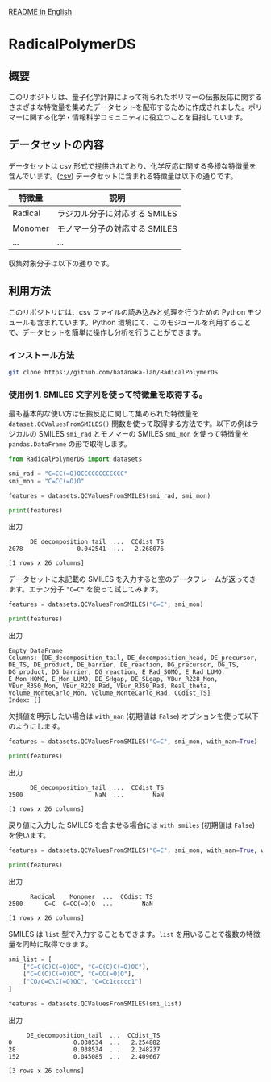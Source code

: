 [README in English](README.md)

# RadicalPolymerDS

## 概要
このリポジトリは、量子化学計算によって得られたポリマーの伝搬反応に関するさまざまな特徴量を集めたデータセットを配布するために作成されました。ポリマーに関する化学・情報科学コミュニティに役立つことを目指しています。

## データセットの内容
データセットは csv 形式で提供されており、化学反応に関する多様な特徴量を含んでいます。([csv](RadicalPolymerDS/datasets/data/PropagationQuantumChem_2023-12-13.csv))
データセットに含まれる特徴量は以下の通りです。

|特徴量|説明|
| --- | --- |
| Radical | ラジカル分子に対応する SMILES |
| Monomer | モノマー分子の対応する SMILES |
| ... | ... |

収集対象分子は以下の通りです。


## 利用方法
このリポジトリには、csv ファイルの読み込みと処理を行うための Python モジュールも含まれています。Python 環境にて、このモジュールを利用することで、データセットを簡単に操作し分析を行うことができます。

### インストール方法
```sh
git clone https://github.com/hatanaka-lab/RadicalPolymerDS
```

### 使用例 1. SMILES 文字列を使って特徴量を取得する。
最も基本的な使い方は伝搬反応に関して集められた特徴量を `dataset.QCValuesFromSMILES()` 関数を使って取得する方法です。以下の例はラジカルの SMILES `smi_rad` とモノマーの SMILES `smi_mon` を使って特徴量を `pandas.DataFrame` の形で取得します。

```python
from RadicalPolymerDS import datasets

smi_rad = "C=CC(=O)OCCCCCCCCCCCC"
smi_mon = "C=CC(=O)O"

features = datasets.QCValuesFromSMILES(smi_rad, smi_mon)

print(features)
```
出力
```
      DE_decomposition_tail  ...  CCdist_TS
2078               0.042541  ...   2.268076

[1 rows x 26 columns]
```

データセットに未記載の SMILES を入力すると空のデータフレームが返ってきます。エテン分子 `"C=C"` を使って試してみます。
```python
features = datasets.QCValuesFromSMILES("C=C", smi_mon)

print(features)
```
出力
```
Empty DataFrame
Columns: [DE_decomposition_tail, DE_decomposition_head, DE_precursor, DE_TS, DE_product, DE_barrier, DE_reaction, DG_precursor, DG_TS, DG_product, DG_barrier, DG_reaction, E_Rad_SOMO, E_Rad_LUMO, E_Mon_HOMO, E_Mon_LUMO, DE_SHgap, DE_SLgap, VBur_R228_Mon, VBur_R350_Mon, VBur_R228_Rad, VBur_R350_Rad, Real_theta, Volume_MonteCarlo_Mon, Volume_MonteCarlo_Rad, CCdist_TS]
Index: []
```

欠損値を明示したい場合は `with_nan` (初期値は `False`) オプションを使って以下のようにします。
```python
features = datasets.QCValuesFromSMILES("C=C", smi_mon, with_nan=True)

print(features)
```
出力
```
      DE_decomposition_tail  ...  CCdist_TS
2500                    NaN  ...        NaN

[1 rows x 26 columns]
```

戻り値に入力した SMILES を含ませる場合には `with_smiles` (初期値は `False`) を使います。
```python
features = datasets.QCValuesFromSMILES("C=C", smi_mon, with_nan=True, with_smiles=True)

print(features)
```
出力
```
      Radical    Monomer  ...  CCdist_TS
2500      C=C  C=CC(=O)O  ...        NaN

[1 rows x 26 columns]
```

SMILES は `list` 型で入力することもできます。`list` を用いることで複数の特徴量を同時に取得できます。
```python
smi_list = [
    ["C=C(C)C(=O)OC", "C=C(C)C(=O)OC"],
    ["C=C(C)C(=O)OC", "C=CC(=O)O"],
    ["CO/C=C\C(=O)OC", "C=Cc1ccccc1"]
]

features = datasets.QCValuesFromSMILES(smi_list)
```
出力
```
     DE_decomposition_tail  ...  CCdist_TS
0                 0.038534  ...   2.254882
28                0.038534  ...   2.248237
152               0.045085  ...   2.409667

[3 rows x 26 columns]
```

